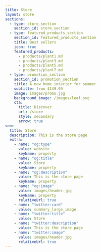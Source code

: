 ```yaml
---
title: Store
layout: store
sections:
  - type: store_section
    section_id: store_section
  - type: featured_products_section
    section_id: featured_products_section
    title: Best sellers
    icon: true
    featured_products:
      - products/plant1.md
      - products/plant3.md
      - products/plant5.md
      - products/plant7.md
  - type: promotion_section
    section_id: promotion_section
    title: A new home interior for summer
    subtitle: from $149.99
    image: images/promo.jpg
    background_image: /images/leaf.svg
    cta:
      title: Discover
      url: /store
      style: secondary
      arrow: true
seo:
  title: Store
  description: This is the store page
  extra:
    - name: "og:type"
      value: website
      keyName: property
    - name: "og:title"
      value: Store
      keyName: property
    - name: "og:description"
      value: This is the store page
      keyName: property
    - name: "og:image"
      value: images/header.jpg
      keyName: property
      relativeUrl: true
    - name: "twitter:card"
      value: summary_large_image
    - name: "twitter:title"
      value: Store
    - name: "twitter:description"
      value: This is the store page
    - name: "twitter:image"
      value: images/header.jpg
      relativeUrl: true
---
```

